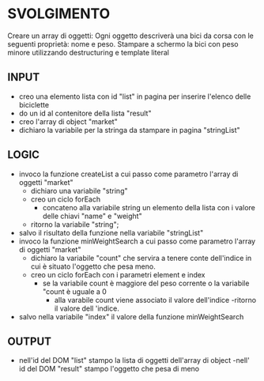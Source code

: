 # SVOLGIMENTO
Creare un array di oggetti:
Ogni oggetto descriverà una bici da corsa con le seguenti proprietà: nome e peso.
Stampare a schermo la bici con peso minore utilizzando destructuring e template literal

## INPUT
- creo una elemento lista con id "list" in pagina per inserire l'elenco delle biciclette
- do un id al contenitore della lista "result"
- creo l'array di object "market"
- dichiaro la variabile per la stringa da stampare in pagina "stringList"

## LOGIC
- invoco la funzione createList a cui passo come parametro l'array di oggetti "market"
    - dichiaro una variabile "string"
    - creo un ciclo forEach
        - concateno alla variabile string un elemento della lista con i valore delle chiavi "name" e "weight"
    - ritorno la variabile "string";
- salvo il risultato della funzione nella variabile "stringList"
- invoco la funzione minWeightSearch a cui passo come parametro l'array di oggetti "market"
    - dichiaro la variabile "count" che servira a tenere conte dell'indice in cui è situato l'oggetto che pesa meno.
    - creo un ciclo forEach con i parametri element e index
        - se la variabile count è maggiore del peso corrente o la variabile "count è uguale a 0
            - alla varabile count viene associato il valore dell'indice
    -ritorno il valore dell 'indice.
- salvo nella variabile "index" il valore della funzione minWeightSearch

## OUTPUT
- nell'id del DOM "list" stampo la lista di oggetti dell'array di object
-nell' id del DOM "result" stampo l'oggetto che pesa di meno
